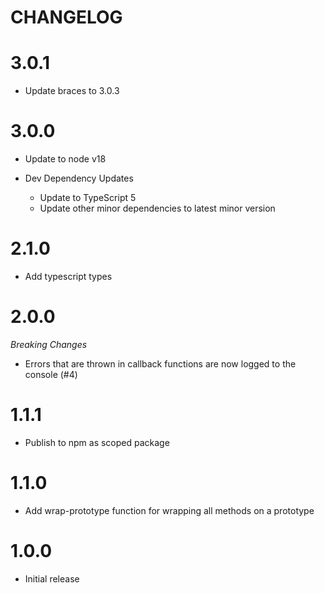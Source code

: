 # CHANGELOG

# 3.0.1

- Update braces to 3.0.3

# 3.0.0

- Update to node v18

- Dev Dependency Updates
  - Update to TypeScript 5
  - Update other minor dependencies to latest minor version

# 2.1.0

- Add typescript types

# 2.0.0

_Breaking Changes_

- Errors that are thrown in callback functions are now logged to the console (#4)

# 1.1.1

- Publish to npm as scoped package

# 1.1.0

- Add wrap-prototype function for wrapping all methods on a prototype

# 1.0.0

- Initial release
